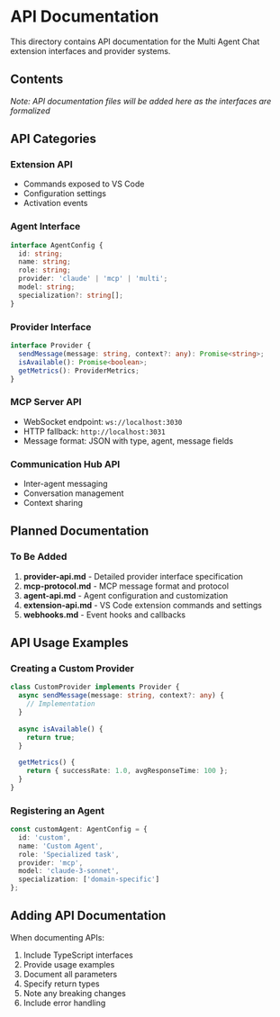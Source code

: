 # API Documentation

This directory contains API documentation for the Multi Agent Chat extension interfaces and provider systems.

## Contents

*Note: API documentation files will be added here as the interfaces are formalized*

## API Categories

### Extension API
- Commands exposed to VS Code
- Configuration settings
- Activation events

### Agent Interface
```typescript
interface AgentConfig {
  id: string;
  name: string;
  role: string;
  provider: 'claude' | 'mcp' | 'multi';
  model: string;
  specialization?: string[];
}
```

### Provider Interface
```typescript
interface Provider {
  sendMessage(message: string, context?: any): Promise<string>;
  isAvailable(): Promise<boolean>;
  getMetrics(): ProviderMetrics;
}
```

### MCP Server API
- WebSocket endpoint: `ws://localhost:3030`
- HTTP fallback: `http://localhost:3031`
- Message format: JSON with type, agent, message fields

### Communication Hub API
- Inter-agent messaging
- Conversation management
- Context sharing

## Planned Documentation

### To Be Added
1. **provider-api.md** - Detailed provider interface specification
2. **mcp-protocol.md** - MCP message format and protocol
3. **agent-api.md** - Agent configuration and customization
4. **extension-api.md** - VS Code extension commands and settings
5. **webhooks.md** - Event hooks and callbacks

## API Usage Examples

### Creating a Custom Provider
```typescript
class CustomProvider implements Provider {
  async sendMessage(message: string, context?: any) {
    // Implementation
  }
  
  async isAvailable() {
    return true;
  }
  
  getMetrics() {
    return { successRate: 1.0, avgResponseTime: 100 };
  }
}
```

### Registering an Agent
```typescript
const customAgent: AgentConfig = {
  id: 'custom',
  name: 'Custom Agent',
  role: 'Specialized task',
  provider: 'mcp',
  model: 'claude-3-sonnet',
  specialization: ['domain-specific']
};
```

## Adding API Documentation

When documenting APIs:
1. Include TypeScript interfaces
2. Provide usage examples
3. Document all parameters
4. Specify return types
5. Note any breaking changes
6. Include error handling